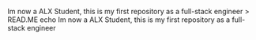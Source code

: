 Im now a ALX Student, this is my first repository as a full-stack engineer > READ.ME
echo Im now a ALX Student, this is my first repository as a full-stack engineer
